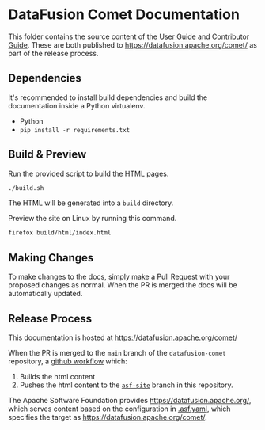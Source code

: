 <!---
  Licensed to the Apache Software Foundation (ASF) under one
  or more contributor license agreements.  See the NOTICE file
  distributed with this work for additional information
  regarding copyright ownership.  The ASF licenses this file
  to you under the Apache License, Version 2.0 (the
  "License"); you may not use this file except in compliance
  with the License.  You may obtain a copy of the License at

    http://www.apache.org/licenses/LICENSE-2.0

  Unless required by applicable law or agreed to in writing,
  software distributed under the License is distributed on an
  "AS IS" BASIS, WITHOUT WARRANTIES OR CONDITIONS OF ANY
  KIND, either express or implied.  See the License for the
  specific language governing permissions and limitations
  under the License.
-->

# DataFusion Comet Documentation

This folder contains the source content of the [User Guide](./source/user-guide)
and [Contributor Guide](./source/contributor-guide). These are both published to
https://datafusion.apache.org/comet/ as part of the release process.

## Dependencies

It's recommended to install build dependencies and build the documentation
inside a Python virtualenv.

- Python
- `pip install -r requirements.txt`

## Build & Preview

Run the provided script to build the HTML pages.

```bash
./build.sh
```

The HTML will be generated into a `build` directory.

Preview the site on Linux by running this command.

```bash
firefox build/html/index.html
```

## Making Changes

To make changes to the docs, simply make a Pull Request with your
proposed changes as normal. When the PR is merged the docs will be
automatically updated.

## Release Process

This documentation is hosted at https://datafusion.apache.org/comet/

When the PR is merged to the `main` branch of the `datafusion-comet`
repository, a [github workflow](https://github.com/apache/datafusion-comet/blob/main/.github/workflows/docs.yaml) which:

1. Builds the html content
2. Pushes the html content to the [`asf-site`](https://github.com/apache/datafusion/tree/asf-site) branch in this repository.

The Apache Software Foundation provides https://datafusion.apache.org/,
which serves content based on the configuration in
[.asf.yaml](https://github.com/apache/datafusion-comet/blob/main/.asf.yaml),
which specifies the target as https://datafusion.apache.org/comet/.
